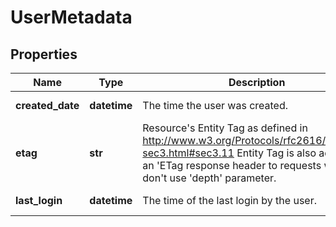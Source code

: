 # UserMetadata

## Properties
| Name | Type | Description | Notes |
| ------------ | ------------- | ------------- | ------------- |
| **created_date** | **datetime** | The time the user was created. | [optional] [readonly]  |
| **etag** | **str** | Resource&#39;s Entity Tag as defined in http://www.w3.org/Protocols/rfc2616/rfc2616-sec3.html#sec3.11  Entity Tag is also added as an &#39;ETag response header to requests which don&#39;t use &#39;depth&#39; parameter.  | [optional] [readonly]  |
| **last_login** | **datetime** | The time of the last login by the user. | [optional] [readonly]  |


